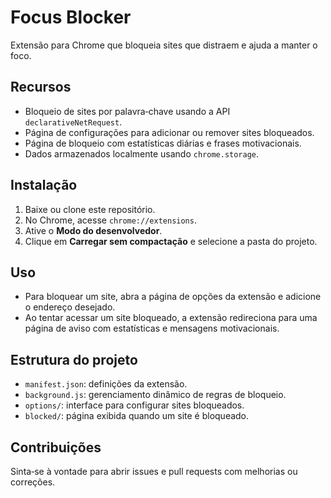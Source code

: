 # Focus Blocker

Extensão para Chrome que bloqueia sites que distraem e ajuda a manter o foco.

## Recursos

- Bloqueio de sites por palavra‑chave usando a API `declarativeNetRequest`.
- Página de configurações para adicionar ou remover sites bloqueados.
- Página de bloqueio com estatísticas diárias e frases motivacionais.
- Dados armazenados localmente usando `chrome.storage`.

## Instalação

1. Baixe ou clone este repositório.
2. No Chrome, acesse `chrome://extensions`.
3. Ative o **Modo do desenvolvedor**.
4. Clique em **Carregar sem compactação** e selecione a pasta do projeto.

## Uso

- Para bloquear um site, abra a página de opções da extensão e adicione o endereço desejado.
- Ao tentar acessar um site bloqueado, a extensão redireciona para uma página de aviso com estatísticas e mensagens motivacionais.

## Estrutura do projeto

- `manifest.json`: definições da extensão.
- `background.js`: gerenciamento dinâmico de regras de bloqueio.
- `options/`: interface para configurar sites bloqueados.
- `blocked/`: página exibida quando um site é bloqueado.

## Contribuições

Sinta‑se à vontade para abrir issues e pull requests com melhorias ou correções.
